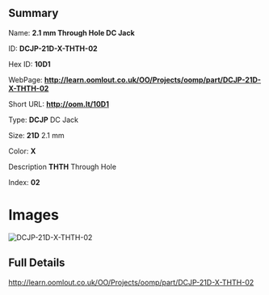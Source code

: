 

## Summary
 
Name: __2.1 mm Through Hole DC Jack__

ID: __DCJP-21D-X-THTH-02__

Hex ID: __10D1__

WebPage: __http://learn.oomlout.co.uk/OO/Projects/oomp/part/DCJP-21D-X-THTH-02__

Short URL: __http://oom.lt/10D1__


Type: __DCJP__ DC Jack 

Size: __21D__ 2.1 mm 

Color: __X__  

Description __THTH__ Through Hole 

Index: __02__


 # Images
![DCJP-21D-X-THTH-02](http://oomlout.com/oomp-gen/parts/DCJP-21D-X-THTH-02/DCJP-21D-X-THTH-02_420.jpg)



 ## Full Details

 http://learn.oomlout.co.uk/OO/Projects/oomp/part/DCJP-21D-X-THTH-02














